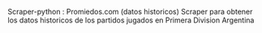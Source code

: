 Scraper-python : Promiedos.com (datos historicos)
Scraper para obtener los datos historicos de los partidos jugados en Primera Division Argentina
